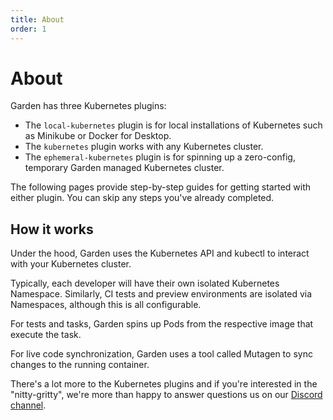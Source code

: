 ```yaml
---
title: About
order: 1
---
```


# About

Garden has three Kubernetes plugins:

- The `local-kubernetes` plugin is for local installations of Kubernetes such as Minikube or Docker for Desktop.
- The `kubernetes` plugin works with any Kubernetes cluster.
- The `ephemeral-kubernetes` plugin is for spinning up a zero-config, temporary Garden managed Kubernetes cluster.

The following pages provide step-by-step guides for getting started with either plugin. You can skip any steps you've already completed.

## How it works

Under the hood, Garden uses the Kubernetes API and kubectl to interact with your Kubernetes cluster.

Typically, each developer will have their own isolated Kubernetes Namespace. Similarly, CI tests and preview environments are isolated via Namespaces, although this is all configurable.

For tests and tasks, Garden spins up Pods from the respective image that execute the task.

For live code synchronization, Garden uses a tool called Mutagen to sync changes to the running container.

There's a lot more to the Kubernetes plugins and if you're interested in the "nitty-gritty", we're more than happy to answer questions us on our [Discord channel](https://discord.gg/FrmhuUjFs6).

